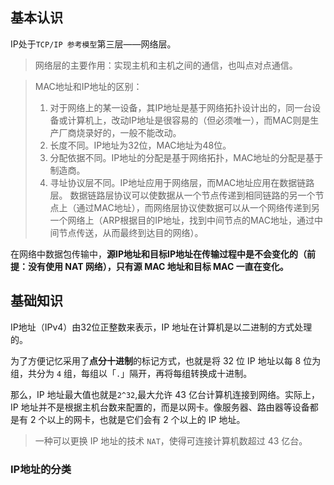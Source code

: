 ## 基本认识

IP处于`TCP/IP 参考模型`第三层——网络层。

> 网络层的主要作用：实现主机和主机之间的通信，也叫点对点通信。

> MAC地址和IP地址的区别：
> 1. 对于网络上的某一设备，其IP地址是基于网络拓扑设计出的，同一台设备或计算机上，改动IP地址是很容易的（但必须唯一），而MAC则是生产厂商烧录好的，一般不能改动。
> 2. 长度不同。IP地址为32位，MAC地址为48位。 
> 3. 分配依据不同。IP地址的分配是基于网络拓扑，MAC地址的分配是基于制造商。 
> 4. 寻址协议层不同。IP地址应用于网络层，而MAC地址应用在数据链路层。 数据链路层协议可以使数据从一个节点传递到相同链路的另一个节点上（通过MAC地址），而网络层协议使数据可以从一个网络传递到另一个网络上（ARP根据目的IP地址，找到中间节点的MAC地址，通过中间节点传送，从而最终到达目的网络）。

在网络中数据包传输中，**源IP地址和目标IP地址在传输过程中是不会变化的（前提：没有使用 NAT 网络），只有源 MAC 地址和目标 MAC 一直在变化。**

## 基础知识

IP地址（IPv4）由32位正整数来表示，IP 地址在计算机是以二进制的方式处理的。

为了方便记忆采用了**点分十进制**的标记方式，也就是将 32 位 IP 地址以每 8 位为组，共分为 `4` 组，每组以「`.`」隔开，再将每组转换成十进制。

那么，IP 地址最大值也就是`2^32`,最大允许 43 亿台计算机连接到网络。实际上，IP 地址并不是根据主机台数来配置的，而是以网卡。像服务器、路由器等设备都是有 2 个以上的网卡，也就是它们会有 2 个以上的 IP 地址。

> 一种可以更换 IP 地址的技术 `NAT`，使得可连接计算机数超过 43 亿台。

### IP地址的分类




